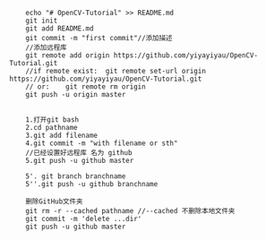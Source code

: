         echo "# OpenCV-Tutorial" >> README.md
        git init
        git add README.md
        git commit -m "first commit"//添加描述
        //添加远程库
        git remote add origin https://github.com/yiyayiyau/OpenCV-Tutorial.git
        //if remote exist:  git remote set-url origin https://github.com/yiyayiyau/OpenCV-Tutorial.git
        // or:    git remote rm origin
        git push -u origin master


        1.打开git bash
        2.cd pathname
        3.git add filename
        4.git commit -m "with filename or sth"
        //已经设置好远程库 名为 github
        5.git push -u github master

        5'. git branch branchname
        5''.git push -u github branchname

        删除GitHub文件夹
        git rm -r --cached pathname //--cached 不删除本地文件夹
        git commit -m 'delete ...dir'
        git push -u github master

